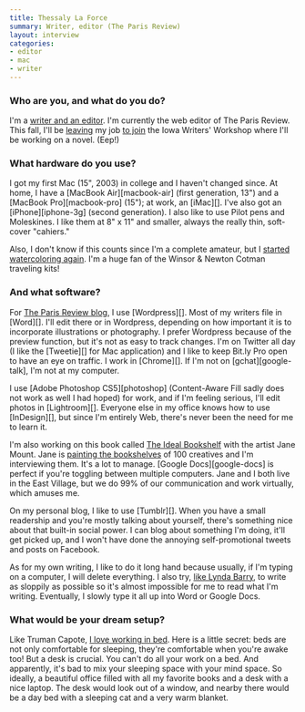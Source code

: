 ```yaml
---
title: Thessaly La Force
summary: Writer, editor (The Paris Review)
layout: interview
categories:
- editor
- mac
- writer
---
```


### Who are you, and what do you do?

I'm a [writer and an editor](http://thessalylaforce.com/ "Thessaly's website."). I'm currently the web editor of The Paris Review. This fall, I'll be [leaving](http://www.theparisreview.org/blog/2011/05/16/la-reine-is-splitting-for-iowa-vive-la-reine/ "A post on Thessaly's job change.") my job [to join](http://www.observer.com/2011/media/paris-review-web-editor-take-iowa-force "Another post about Thessaly's job change.") the Iowa Writers' Workshop where I'll be working on a novel. (Eep!)

### What hardware do you use?

I got my first Mac (15", 2003) in college and I haven't changed since. At home, I have a [MacBook Air][macbook-air] (first generation, 13") and a [MacBook Pro][macbook-pro] (15"); at work, an [iMac][]. I've also got an [iPhone][iphone-3g] (second generation). I also like to use Pilot pens and Moleskines. I like them at 8" x 11" and smaller, always the really thin, soft-cover "cahiers."

Also, I don't know if this counts since I'm a complete amateur, but I [started watercoloring again](http://www.flickr.com/photos/thessaly/5744107244/ "A photo of one of Thessaly's paintings."). I'm a huge fan of the Winsor & Newton Cotman traveling kits!

### And what software?

For [The Paris Review blog](http://www.theparisreview.org/blog/ "The Paris Review's weblog."), I use [Wordpress][]. Most of my writers file in [Word][]. I'll edit there or in Wordpress, depending on how important it is to incorporate illustrations or photography. I prefer Wordpress because of the preview function, but it's not as easy to track changes. I'm on Twitter all day (I like the [Tweetie][] for Mac application) and I like to keep Bit.ly Pro open to have an eye on traffic. I work in [Chrome][]. If I'm not on [gchat][google-talk], I'm not at my computer.

I use [Adobe Photoshop CS5][photoshop] (Content-Aware Fill sadly does not work as well I had hoped) for work, and if I'm feeling serious, I'll edit photos in [Lightroom][]. Everyone else in my office knows how to use [InDesign][], but since I'm entirely Web, there's never been the need for me to learn it.

I'm also working on this book called [The Ideal Bookshelf](http://thessalylaforce.com/theidealbookshelf "The page about the book Thessaly is working on.") with the artist Jane Mount. Jane is [painting the bookshelves](http://idealbookshelf.typepad.com/ "Jane's paintings of bookshelves.") of 100 creatives and I'm interviewing them. It's a lot to manage. [Google Docs][google-docs] is perfect if you're toggling between multiple computers. Jane and I both live in the East Village, but we do 99% of our communication and work virtually, which amuses me.

On my personal blog, I like to use [Tumblr][]. When you have a small readership and you're mostly talking about yourself, there's something nice about that built-in social power. I can blog about something I'm doing, it'll get picked up, and I won't have done the annoying self-promotional tweets and posts on Facebook.

As for my own writing, I like to do it long hand because usually, if I'm typing on a computer, I will delete everything. I also try, [like Lynda Barry](http://www.theparisreview.org/blog/2010/12/01/lynda-barry-on-picture-this/ "An interview with Lynda Barry on The Paris Review."), to write as sloppily as possible so it's almost impossible for me to read what I'm writing. Eventually, I slowly type it all up into Word or Google Docs.

### What would be your dream setup?

Like Truman Capote, [I love working in bed](http://www.theparisreview.org/interviews/4867/the-art-of-fiction-no-17-truman-capote "An interview with Truman Capote."). Here is a little secret: beds are not only comfortable for sleeping, they're comfortable when you're awake too! But a desk is crucial. You can't do all your work on a bed. And apparently, it's bad to mix your sleeping space with your mind space. So ideally, a beautiful office filled with all my favorite books and a desk with a nice laptop. The desk would look out of a window, and nearby there would be a day bed with a sleeping cat and a very warm blanket.